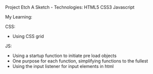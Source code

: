 Project Etch A Sketch - Technologies: HTML5 CSS3 Javascript

My Learning:

CSS:

- Using CSS grid

JS:

- Using a startup function to initiate pre load objects
- One purpose for each function, simplifying functions to the fullest
- Using the input listener for input elements in html
